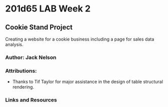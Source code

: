 # 201d65 LAB Week 2

## Cookie Stand Project

Creating a website for a cookie business including a page for sales data analysis.

### Author: Jack Nelson

### Attributions:

  - Thanks to Tif Taylor for major assistance in the design of table structural rendering.

### Links and Resources



